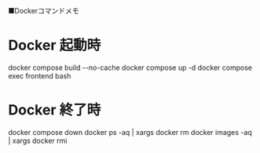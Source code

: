 ■Dockerコマンドメモ
# Docker 起動時
docker compose build --no-cache
docker compose up -d
docker compose exec frontend bash
# Docker 終了時
docker compose down
docker ps -aq | xargs docker rm
docker images -aq | xargs docker rmi
